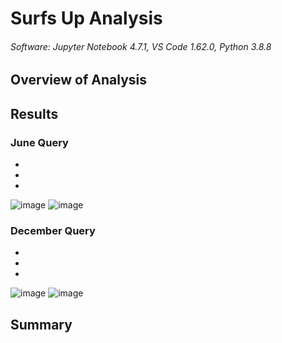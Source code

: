# Surfs Up Analysis
###### Software: Jupyter Notebook 4.7.1, VS Code 1.62.0, Python 3.8.8

## Overview of Analysis

## Results

### June Query

*
*
*

![image](https://user-images.githubusercontent.com/67409852/142792851-cee54f4a-3b4f-4c4d-bd66-f5e908f4fbc3.png) ![image](https://user-images.githubusercontent.com/67409852/142792765-3685e93a-7da2-4b4b-95c1-dd26c8876556.png)

### December Query

*
*
*

![image](https://user-images.githubusercontent.com/67409852/142792668-ecc2e99e-aab4-4494-9a81-af63b6752281.png) ![image](https://user-images.githubusercontent.com/67409852/142792536-cff5f727-8a7b-41d9-a5c7-9ac31322ab1c.png)

## Summary

